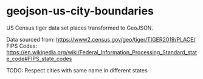# geojson-us-city-boundaries

US Census tiger data set places transformed to GeoJSON.

Data sourced from: https://www2.census.gov/geo/tiger/TIGER2019/PLACE/
FIPS Codes: https://en.wikipedia.org/wiki/Federal_Information_Processing_Standard_state_code#FIPS_state_codes

TODO: Respect cities with same name in different states
